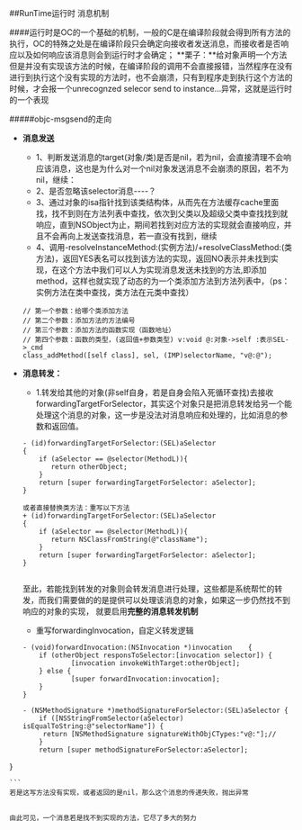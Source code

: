 ##RunTime运行时 消息机制

####运行时是OC的一个基础的机制，一般的C是在编译阶段就会得到所有方法的执行，OC的特殊之处是在编译阶段只会确定向接收者发送消息，而接收者是否响应以及如何响应该消息则会到运行时才会确定；
**栗子：**给对象声明一个方法但是并没有实现该方法的时候，在编译阶段的调用不会直接报错，当然程序在没有进行到执行这个没有实现的方法时，也不会崩溃，只有到程序走到执行这个方法的时候，才会报一个unrecognzed selecor send to instance...异常，这就是运行时的一个表现

#####objc-msgsend的走向
* **消息发送**
   * 1、判断发送消息的target(对象/类)是否是nil，若为nil，会直接清理不会响应该消息，这也是为什么对一个nil对象发送消息不会崩溃的原因，若不为nil，继续：
	* 2、是否忽略该selector消息----？
	* 3、通过对象的isa指针找到该类结构体，从而先在方法缓存cache里面找，找不到则在方法列表中查找，依次到父类以及超级父类中查找找到就响应，直到NSObject为止，期间若找到对应方法的实现就会直接响应，并且不会再向上发送查找消息，若一直没有找到，继续
   * 4、调用-resolveInstanceMethod:(实例方法)/+resolveClassMethod:(类方法)，返回YES表名可以找到该方法的实现，返回NO表示并未找到实现，在这个方法中我们可以人为实现消息发送未找到的方法,即添加method，这样也就实现了动态的为一个类添加方法到方法列表中，（ps：实例方法在类中查找，类方法在元类中查找）
   
   ```
   // 第一个参数：给哪个类添加方法
   // 第二个参数：添加方法的方法编号
   // 第三个参数：添加方法的函数实现（函数地址）
   // 第四个参数：函数的类型，(返回值+参数类型) v:void @:对象->self :表示SEL->_cmd
   class_addMethod([self class], sel, (IMP)selectorName, "v@:@");
   
   ```
   
* **消息转发：** 
	* 1.转发给其他的对象(非self自身，若是自身会陷入死循环查找)去接收forwardingTargetForSelector，其实这个对象只是把消息转发给另一个能处理这个消息的对象，这一步是没法对消息响应和处理的，比如消息的参数和返回值。
	
	```
	- (id)forwardingTargetForSelector:(SEL)aSelector
	{
		if (aSelector == @selector(MethodL)){
		   return otherObject;
		}
		return [super forwardingTargetForSelector: aSelector];
	}
	
	或者直接替换类方法：重写以下方法
	+ (id)forwardingTargetForSelector:(SEL)aSelector
	{
		if (aSelector == @selector(MethodL)){
		   return NSClassFromString(@"className");
		}
		return [super forwardingTargetForSelector: aSelector];
	}
	 
	
	```
	至此，若能找到转发的对象则会转发消息进行处理，这些都是系统帮忙的转发，而我们需要做的的是提供可以处理该消息的对象，如果这一步仍然找不到响应的对象的实现， 就要启用**完整的消息转发机制**
	
	* 重写forwardingInvocation，自定义转发逻辑

	```
	- (void)forwardInvocation:(NSInvocation *)invocation 	{
	    if (otherObject responsToSelector:[invocation selector]) {
	    		[invocation invokeWithTarget:otherObject];
	    } else {
	    		[super forwardInvocation:invocation];
	    }
	}
	
	- (NSMethodSignature *)methodSignatureForSelector:(SEL)aSelector {
   		if ([NSStringFromSelector(aSelector) isEqualToString:@"selectorName"]) {
       	 return [NSMethodSignature signatureWithObjCTypes:"v@:"];//
    	}
   		return [super methodSignatureForSelector:aSelector];
}
	
	```
	若是这写方法没有实现，或者返回的是nil，那么这个消息的传递失败，抛出异常
	
	
	由此可见，一个消息若是找不到实现的方法，它尽了多大的努力
	